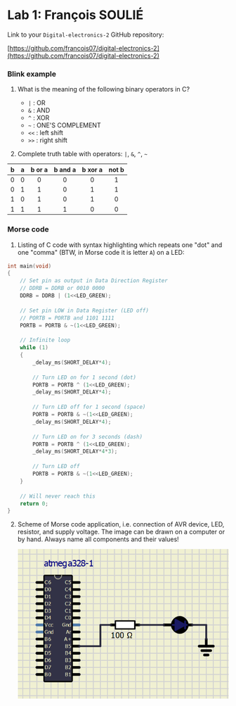 # Lab 1: François SOULIÉ

Link to your `Digital-electronics-2` GitHub repository:

[https://github.com/francois07/digital-electronics-2](https://github.com/francois07/digital-electronics-2)

### Blink example

1. What is the meaning of the following binary operators in C?

   - `|` : OR
   - `&` : AND
   - `^` : XOR
   - `~` : ONE'S COMPLEMENT
   - `<<` : left shift
   - `>>` : right shift

2. Complete truth table with operators: `|`, `&`, `^`, `~`

| **b** | **a** | **b or a** | **b and a** | **b xor a** | **not b** |
| :---: | :---: | :--------: | :---------: | :---------: | :-------: |
|   0   |   0   |     0      |      0      |      0      |     1     |
|   0   |   1   |     1      |      0      |      1      |     1     |
|   1   |   0   |     1      |      0      |      1      |     0     |
|   1   |   1   |     1      |      1      |      0      |     0     |

### Morse code

1. Listing of C code with syntax highlighting which repeats one "dot" and one "comma" (BTW, in Morse code it is letter `A`) on a LED:

```c
int main(void)
{
    // Set pin as output in Data Direction Register
    // DDRB = DDRB or 0010 0000
    DDRB = DDRB | (1<<LED_GREEN);

    // Set pin LOW in Data Register (LED off)
    // PORTB = PORTB and 1101 1111
    PORTB = PORTB & ~(1<<LED_GREEN);

    // Infinite loop
    while (1)
    {
        _delay_ms(SHORT_DELAY*4);

        // Turn LED on for 1 second (dot)
        PORTB = PORTB ^ (1<<LED_GREEN);
        _delay_ms(SHORT_DELAY*4);

        // Turn LED off for 1 second (space)
        PORTB = PORTB & ~(1<<LED_GREEN);
        _delay_ms(SHORT_DELAY*4);

        // Turn LED on for 3 seconds (dash)
        PORTB = PORTB ^ (1<<LED_GREEN);
        _delay_ms(SHORT_DELAY*4*3);

        // Turn LED off
        PORTB = PORTB & ~(1<<LED_GREEN);
    }

    // Will never reach this
    return 0;
}
```

2. Scheme of Morse code application, i.e. connection of AVR device, LED, resistor, and supply voltage. The image can be drawn on a computer or by hand. Always name all components and their values!

   ![your figure](./scheme_morse.png)
